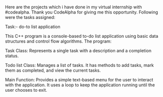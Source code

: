 Here are the projects which i have done in my virtual internship with #codealpha. Thank you CodeAlpha for giving me this opportunity. Following were the tasks assigned:

Task:- do-to list application 

This C++ program is a console-based to-do list application using basic data structures and control flow algorithms. The program:

Task Class: Represents a single task with a description and a completion status.

Todo list Class: Manages a list of tasks. It has methods to add tasks, mark them as completed, and view the current tasks.

Main Function: Provides a simple text-based menu for the user to interact with the application. It uses a loop to keep the application running until the user chooses to exit.
